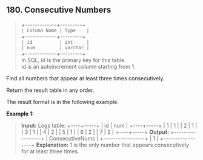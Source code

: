 ## 180. Consecutive Numbers


> +-------------+---------+ <br>
> `| Column Name | Type    |` <br>
> +-------------+---------+ <br>
> `| id          | int     |` <br>
> `| num         | varchar |` <br>
> +-------------+---------+ <br>
> In SQL, id is the primary key for this table. <br>
> id is an autoincrement column starting from 1. <br>
 

Find all numbers that appear at least three times consecutively.

Return the result table in any order.

The result format is in the following example.

 
**Example 1:**
> **Input:** 
> Logs table:
> +----+-----+
> | id | num |
> +----+-----+
> | 1  | 1   |
> | 2  | 1   |
> | 3  | 1   |
> | 4  | 2   |
> | 5  | 1   |
> | 6  | 2   |
> | 7  | 2   |
> +----+-----+
> **Output:** 
> +-----------------+
> | ConsecutiveNums |
> +-----------------+
> | 1               |
> +-----------------+
> **Explanation:** 1 is the only number that appears consecutively for at least three times.
